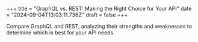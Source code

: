 +++
title = "GraphQL vs. REST: Making the Right Choice for Your API"
date = "2024-09-04T13:03:11.736Z"
draft = false
+++

Compare GraphQL and REST, analyzing their strengths and weaknesses to determine which is best for your API needs.
        